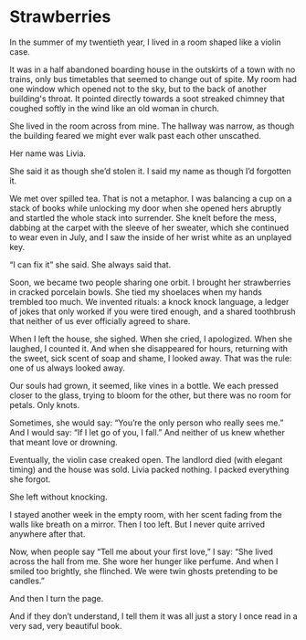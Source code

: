 # Strawberries

In the summer of my twentieth year, I lived in a room shaped like a violin case.

It was in a half abandoned boarding house in the outskirts of a town with no trains, only bus timetables that seemed to change out of spite. My room had one window which opened not to the sky, but to the back of another building's throat. It pointed directly towards a soot streaked chimney that coughed softly in the wind like an old woman in church.

She lived in the room across from mine. The hallway was narrow, as though the building feared we might ever walk past each other unscathed.

Her name was Livia.

She said it as though she’d stolen it.
I said my name as though I’d forgotten it.

We met over spilled tea. That is not a metaphor. I was balancing a cup on a stack of books while unlocking my door when she opened hers abruptly and startled the whole stack into surrender. She knelt before the mess, dabbing at the carpet with the sleeve of her sweater, which she continued to wear even in July, and I saw the inside of her wrist white as an unplayed key.

“I can fix it” she said. She always said that.

Soon, we became two people sharing one orbit. I brought her strawberries in cracked porcelain bowls. She tied my shoelaces when my hands trembled too much. We invented rituals: a knock knock language, a ledger of jokes that only worked if you were tired enough, and a shared toothbrush that neither of us ever officially agreed to share.

When I left the house, she sighed. When she cried, I apologized. When she laughed, I counted it. And when she disappeared for hours, returning with the sweet, sick scent of soap and shame, I looked away. That was the rule: one of us always looked away.

Our souls had grown, it seemed, like vines in a bottle. We each pressed closer to the glass, trying to bloom for the other, but there was no room for petals. Only knots.

Sometimes, she would say: “You’re the only person who really sees me.”
And I would say: “If I let go of you, I fall.”
And neither of us knew whether that meant love or drowning.

Eventually, the violin case creaked open. The landlord died (with elegant timing) and the house was sold. Livia packed nothing. I packed everything she forgot.

She left without knocking.

I stayed another week in the empty room, with her scent fading from the walls like breath on a mirror. Then I too left. But I never quite arrived anywhere after that.

Now, when people say “Tell me about your first love,” I say:
“She lived across the hall from me.
She wore her hunger like perfume.
And when I smiled too brightly, she flinched.
We were twin ghosts pretending to be candles.”

And then I turn the page.

And if they don’t understand,
I tell them it was all just a story I once read in a very sad, very beautiful book.
